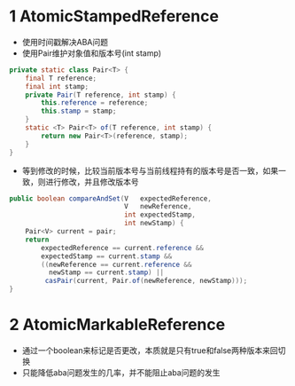 # 1 AtomicStampedReference

- 使用时间戳解决ABA问题
- 使用Pair维护对象值和版本号(int stamp)

```java
private static class Pair<T> {
    final T reference;
    final int stamp;
    private Pair(T reference, int stamp) {
        this.reference = reference;
        this.stamp = stamp;
    }
    static <T> Pair<T> of(T reference, int stamp) {
        return new Pair<T>(reference, stamp);
    }
}
```

- 等到修改的时候，比较当前版本号与当前线程持有的版本号是否一致，如果一致，则进行修改，并且修改版本号

```java
public boolean compareAndSet(V   expectedReference,
                             V   newReference,
                             int expectedStamp,
                             int newStamp) {
    Pair<V> current = pair;
    return
        expectedReference == current.reference &&
        expectedStamp == current.stamp &&
        ((newReference == current.reference &&
          newStamp == current.stamp) ||
         casPair(current, Pair.of(newReference, newStamp)));
}
```

# 2 AtomicMarkableReference

- 通过一个boolean来标记是否更改，本质就是只有true和false两种版本来回切换
- 只能降低aba问题发生的几率，并不能阻止aba问题的发生
